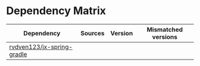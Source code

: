 # Dependency Matrix

Dependency | Sources | Version | Mismatched versions
---------- | ------- | ------- | -------------------
[rvdven123/jx-spring-gradle](https://github.com/rvdven123/jx-spring-gradle.git) |  | []() | 
